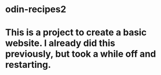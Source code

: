 # odin-recipes2
# This is a project to create a basic website. I already did this previously, but took a while off and restarting.